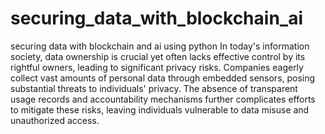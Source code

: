 # securing_data_with_blockchain_ai
securing data with blockchain and ai using python 
In today's information society, data ownership is crucial yet often lacks effective control by its rightful owners, leading to significant privacy risks. Companies eagerly collect vast amounts of personal data through embedded sensors, posing substantial threats to individuals' privacy. The absence of transparent usage records and accountability mechanisms further complicates efforts to mitigate these risks, leaving individuals vulnerable to data misuse and unauthorized access.
